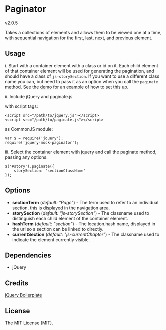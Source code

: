 # Paginator

v2.0.5

Takes a collections of elements and allows them to be viewed one at a time, with sequential navigation for the first, last, next, and previous element.

## Usage
i. Start with a container element with a class or id on it. Each child element of that container element will be used for generating the pagination, and should have a class of `js-storySection`. If you want to use a different class name you can, but need to pass it as an option when you call the `paginate` method. See the [demo](/demo/index.html) for an example of how to set this up.

ii. Include jQuery and paginate.js.

with script tags:
```
<script src="/path/to/jquery.js"></script>
<script src="/path/to/paginate.js"></script>
```

as CommonJS module:
```
var $ = require('jquery');
require('jquery-mock-paginator');
```

iii. Select the container element with jquery and call the paginate method, passing any options.

```
$('#story').paginate({
	storySection: 'sectionClassName'
});
```

## Options
+ **sectionTerm** (*default: "Page"*) - The term used to refer to an individual section, this is displayed in the navigation area.
+ **storySection** (*default: "js-storySection"*) - The classname used to distinguish each child element of the container element.
+ **hashTerm** (*default: "section"*) - The location.hash name, displayed in the url so a section can be linked to directly.
+ **currentSection** (*default: "js-currentChapter"*) - The classname used to indicate the element currently visible.

## Dependencies
+ jQuery

## Credits
[jQuery Boilerplate](http://jqueryboilerplate.com/)

## License
The MIT License (MIT).